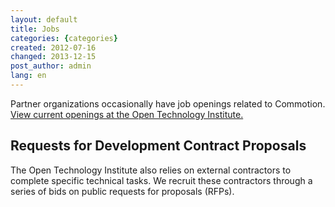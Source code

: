 ```yaml
---
layout: default
title: Jobs
categories: {categories}
created: 2012-07-16
changed: 2013-12-15
post_author: admin
lang: en
---
```

  <p>Partner organizations occasionally have job openings related to Commotion. <a href="http://oti.newamerica.net/about/jobs">View current openings at the Open Technology Institute.</a></p>

<h2>Requests for Development Contract Proposals</h2>

<p>The Open Technology Institute also relies on external contractors to complete specific technical tasks. We recruit these contractors through a series of bids on public requests for proposals (RFPs).</p>
<!--
<h3>Currently Open RFPs for Development Work</h3>

<ul>
	<li><a href="/jobs/commotion-dashboard">Commotion Network Dashboard</a></li>
</ul>
--> 
